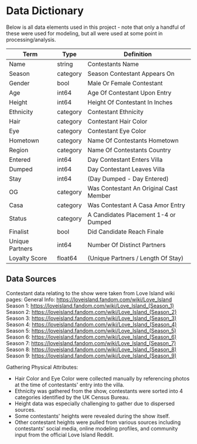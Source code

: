 # Data Dictionary

Below is all data elements used in this project - note that only a handful of these were used for modeling, but all were used at some point in processing/analysis.

 
|      Term         |     Type     |                Definition                |
|-------------------|--------------|------------------------------------------|
|Name               |string        |   Contestants Name                       |
|Season             |category      |   Season Contestant Appears On           |
|Gender             |bool          |   Male Or Female Contestant              |        
|Age                |int64         |   Age Of Contestant Upon Entry           |        
|Height             |int64         |   Height Of Contestant In Inches         |        
|Ethnicity          |category      |   Contestant Ethnicity                   |        
|Hair               |category      |   Contestant Hair Color                  |        
|Eye                |category      |   Contestant Eye Color                   |        
|Hometown           |category      |   Name Of Contestants Hometown           |        
|Region             |category      |   Name Of Contestants Country            |       
|Entered            |int64         |   Day Contestant Enters Villa            |       
|Dumped             |int64         |   Day Contestant Leaves Villa            |      
|Stay               |int64         |   (Day Dumped - Day Entered)             |
|OG                 |category      |   Was Contestant An Original Cast Member |
|Casa               |category      |   Was Contestant A Casa Amor Entry       |
|Status             |category      |   A Candidates Placement 1-4 or Dumped   |
|Finalist           |bool          |   Did Candidate Reach Finale             |
|Unique Partners    |int64         |   Number Of Distinct Partners            |
|Loyalty Score      |float64       |   (Unique Partners / Length Of Stay)     |


## Data Sources
Contestant data relating to the show were taken from Love Island wiki pages:
General Info: https://loveisland.fandom.com/wiki/Love_Island
Season 1: https://loveisland.fandom.com/wiki/Love_Island_(Season_1)
Season 2: https://loveisland.fandom.com/wiki/Love_Island_(Season_2)
Season 3: https://loveisland.fandom.com/wiki/Love_Island_(Season_3)
Season 4: https://loveisland.fandom.com/wiki/Love_Island_(Season_4)
Season 5: https://loveisland.fandom.com/wiki/Love_Island_(Season_5)
Season 6: https://loveisland.fandom.com/wiki/Love_Island_(Season_6)
Season 7: https://loveisland.fandom.com/wiki/Love_Island_(Season_7)
Season 8: https://loveisland.fandom.com/wiki/Love_Island_(Season_8)
Season 9: https://loveisland.fandom.com/wiki/Love_Island_(Season_9)



Gathering Physical Attributes:
- Hair Color and Eye Color were collected manually by referencing photos at the time of contestants' entry into the villa.
- Ethnicity was gathered from the show, contestants were sorted into 4 categories identified by the UK Census Bureau.
- Height data was especially challenging to gather due to dispersed sources. 
- Some contestants' heights were revealed during the show itself. 
- Other contestant heights were pulled from various sources including contestants' social media, online modeling profiles, and community input from the official Love Island Reddit.